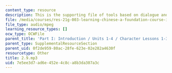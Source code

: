 ```yaml
---
content_type: resource
description: This is the supporting file of tools based on dialogue and airport.
file: /media/courses/res-21g-003-learning-chinese-a-foundation-course-in-mandarin-spring-2011/7e5ee3d7ad6e452e4c8ca8b3da307a3c_2.9.mp3
file_type: audio/mpeg
learning_resource_types: []
ocw_type: OCWFile
parent_title: 'Part I: Introduction / Units 1-4 / Character Lessons 1-3'
parent_type: SupplementalResourceSection
parent_uid: 0f2de959-80ac-28fe-623e-02e282a4630f
resourcetype: Other
title: 2.9.mp3
uid: 7e5ee3d7-ad6e-452e-4c8c-a8b3da307a3c
---
```

